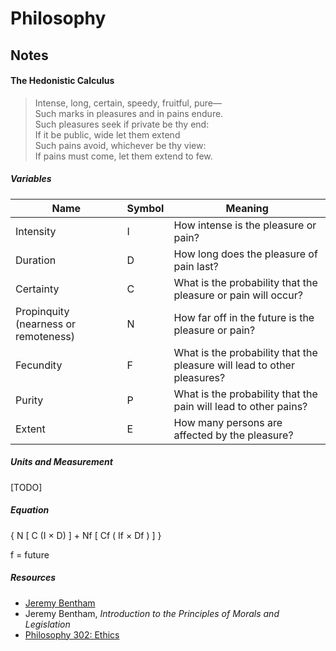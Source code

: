 # Philosophy

## Notes

#### The Hedonistic Calculus

> Intense, long, certain, speedy, fruitful, pure—  
  Such marks in pleasures and in pains endure.  
  Such pleasures seek if private be thy end:  
  If it be public, wide let them extend  
  Such pains avoid, whichever be thy view:   
  If pains must come, let them extend to few. 

##### Variables

|Name|Symbol|Meaning|
|----|------|-------|
|Intensity|I|How intense is the pleasure or pain?|
|Duration|D|How long does the pleasure of pain last?|
|Certainty|C|What is the probability that the pleasure or pain will occur?|
|Propinquity (nearness or remoteness)|N|How far off in the future is the pleasure or pain?|
|Fecundity|F|What is the probability that the pleasure will lead to other pleasures?|
|Purity|P|What is the probability that the pain will lead to other pains?|
|Extent|E|How many persons are affected by the pleasure?|

##### Units and Measurement
[TODO]

##### Equation

{ N [ C (I × D) ]  +   Nf  [ Cf  ( If  × Df ) ] }

f = future

##### Resources

* [Jeremy Bentham](https://plato.stanford.edu/entries/bentham/)
* Jeremy Bentham, _Introduction to the Principles of Morals and Legislation_
* [Philosophy 302: Ethics](https://philosophy.lander.edu/ethics/calculus.html)

